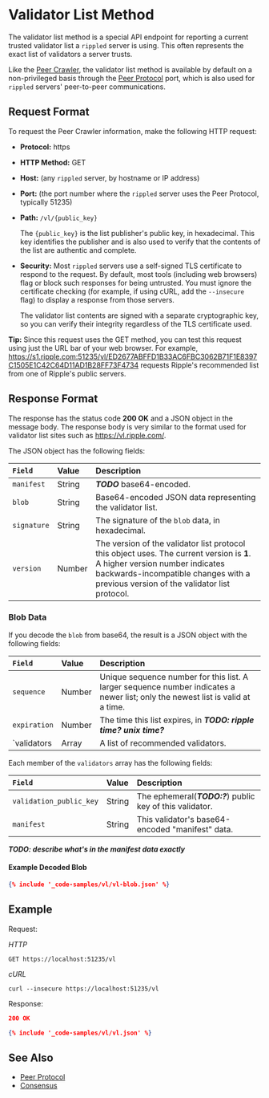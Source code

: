 # Validator List Method

The validator list method is a special API endpoint for reporting a current trusted validator list a `rippled` server is using. This often represents the exact list of validators a server trusts.

Like the [Peer Crawler](peer-crawler.html), the validator list method is available by default on a non-privileged basis through the [Peer Protocol](peer-protocol.html) port, which is also used for `rippled` servers' peer-to-peer communications.

## Request Format

To request the Peer Crawler information, make the following HTTP request:

- **Protocol:** https
- **HTTP Method:** GET
- **Host:** (any `rippled` server, by hostname or IP address)
- **Port:** (the port number where the `rippled` server uses the Peer Protocol, typically 51235)
- **Path:** `/vl/{public_key}`

    The `{public_key}` is the list publisher's public key, in hexadecimal. This key identifies the publisher and is also used to verify that the contents of the list are authentic and complete.

- **Security:** Most `rippled` servers use a self-signed TLS certificate to respond to the request. By default, most tools (including web browsers) flag or block such responses for being untrusted. You must ignore the certificate checking (for example, if using cURL, add the `--insecure` flag) to display a response from those servers.

    The validator list contents are signed with a separate cryptographic key, so you can verify their integrity regardless of the TLS certificate used.

**Tip:** Since this request uses the GET method, you can test this request using just the URL bar of your web browser. For example, <https://s1.ripple.com:51235/vl/ED2677ABFFD1B33AC6FBC3062B71F1E8397C1505E1C42C64D11AD1B28FF73F4734> requests Ripple's recommended list from one of Ripple's public servers.

## Response Format

The response has the status code **200 OK** and a JSON object in the message body. The response body is very similar to the format used for validator list sites such as <https://vl.ripple.com/>.

The JSON object has the following fields:

| `Field`          | Value  | Description                                      |
|:-----------------|:-------|:-------------------------------------------------|
| `manifest`       | String | ***TODO*** base64-encoded. |
| `blob`           | String | Base64-encoded JSON data representing the validator list. |
| `signature`      | String | The signature of the `blob` data, in hexadecimal. |
| `version`        | Number | The version of the validator list protocol this object uses. The current version is **1**. A higher version number indicates backwards-incompatible changes with a previous version of the validator list protocol. |
<!--{# This field isn't included in the rippled response, but should be.
| `public_key`     | String | The public key used to verify this validator list data, in hexadecimal. This is a 32-byte Ed25519 public key prefixed with the byte `0xED`. |
#}-->

### Blob Data

If you decode the `blob` from base64, the result is a JSON object with the following fields:

| `Field`      | Value  | Description                                          |
|:-------------|:-------|:-----------------------------------------------------|
| `sequence`   | Number | Unique sequence number for this list. A larger sequence number indicates a newer list; only the newest list is valid at a time. |
| `expiration` | Number | The time this list expires, in ***TODO: ripple time? unix time?*** |
| `validators  | Array  | A list of recommended validators.                    |

Each member of the `validators` array has the following fields:

| `Field`                 | Value  | Description                               |
|:------------------------|:-------|:------------------------------------------|
| `validation_public_key` | String | The ephemeral(***TODO:?***) public key of this validator. |
| `manifest`              | String | This validator's base64-encoded "manifest" data. |

***TODO: describe what's in the manifest data exactly***

#### Example Decoded Blob

```json
{% include '_code-samples/vl/vl-blob.json' %}
```

## Example

Request:

<!-- MULTICODE_BLOCK_START -->

*HTTP*

```
GET https://localhost:51235/vl
```

*cURL*

```
curl --insecure https://localhost:51235/vl
```

<!-- MULTICODE_BLOCK_END -->

Response:

```json
200 OK

{% include '_code-samples/vl/vl.json' %}
```


## See Also

- [Peer Protocol](peer-protocol.html)
- [Consensus](consensus.html)
